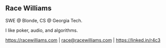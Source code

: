 ## Race Williams

SWE @ Blonde, CS @ Georgia Tech.

I like poker, audio, and algorithms.

https://racewilliams.com | race@racewilliams.com | https://linked.in/r4c3

